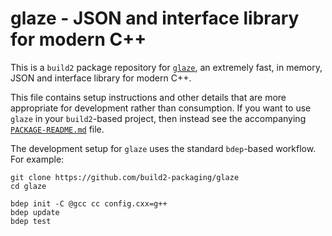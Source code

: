 # glaze - JSON and interface library for modern C++

This is a `build2` package repository for [`glaze`](https://github.com/stephenberry/glaze),
an extremely fast, in memory, JSON and interface library for modern C++.

This file contains setup instructions and other details that are more
appropriate for development rather than consumption. If you want to use
`glaze` in your `build2`-based project, then instead see the accompanying
[`PACKAGE-README.md`](libglaze/PACKAGE-README.md) file.

The development setup for `glaze` uses the standard `bdep`-based workflow.
For example:

```
git clone https://github.com/build2-packaging/glaze
cd glaze

bdep init -C @gcc cc config.cxx=g++
bdep update
bdep test
```
